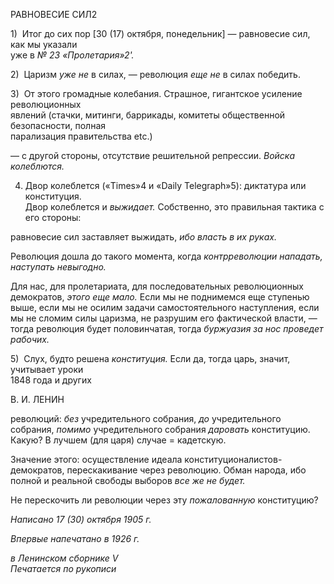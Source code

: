 РАВНОВЕСИЕ СИЛ2

1)  Итог до сих пор [30 (17) октября, понедельник] — равновесие сил, как мы указали  
уже в _№ 23 «Пролетария»2'._

2)  Царизм _уже не_ в силах, — революция _еще не_ в силах победить.

3)  От этого громадные колебания. Страшное, гигантское усиление революционных  
явлений (стачки, митинги, баррикады, комитеты общественной безопасности, полная  
парализация правительства etc.)

— с другой стороны, отсутствие решительной репрессии. _Войска колеблются._

4) Двор колеблется («Times»4 и «Daily Telegraph»5): диктатура или конституция.  
Двор колеблется и _выжидает._ Собственно, это правильная тактика с его стороны:

равновесие сил заставляет выжидать, _ибо власть в их руках._

Революция дошла до такого момента, когда _контрреволюции нападать, наступать невыгодно._

Для нас, для пролетариата, для последовательных революционных демократов, _это­го еще мало._ Если мы не поднимемся еще ступенью выше, если мы не осилим задачи самостоятельного наступления, если мы не сломим силы царизма, не разрушим его фактической власти, — тогда революция будет половинчатая, тогда _буржуазия за нос проведет рабочих._

5)  Слух, будто решена _конституция._ Если да, тогда царь, значит, учитывает уроки  
1848 года и других

  

В. И. ЛЕНИН

революций: _без_ учредительного собрания, _до_ учредительного собрания, _помимо_ учре­дительного собрания _даровать_ конституцию. Какую? В лучшем (для царя) случае = кадетскую.

Значение этого: осуществление идеала конституционалистов-демократов, переска­кивание через революцию. Обман народа, ибо полной и реальной свободы выборов _все_ _же не будет._

Не перескочить ли революции через эту _пожалованную_ конституцию?

_Написано 17 (30) октября 1905 г._

_Впервые напечатано в 1926 г._

_в Ленинском сборнике_ _V_                                                                   _Печатается по рукописи_